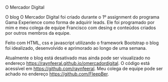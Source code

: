 O Mercador Digital

O blog O Mercador Digital foi criado durante o 1º assignment do programa Gama Experience como forma de adquirir leads. Ele foi programado 
por mim e meu colega de equipe Francisco com desing e conteúdos criados por outros membros da equipe.

Feito com HTML, css e javascript utilizando o framework Bootstrap o blog foi idealizado, desenvolvido e aprimorado ao longo de uma semana.




Atualmente o blog está desativado mas ainda pode ser visualizado no endereço https://raynfeeral.github.io/omercadordigital. 
O código está acessível em https://github.com/raynfeeral.
Meu colega de equipe pode ser achado no endereço https://github.com/FleepBer.
